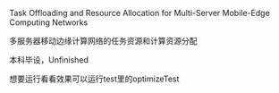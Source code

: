 Task Offloading and Resource Allocation for Multi-Server Mobile-Edge Computing Networks

多服务器移动边缘计算网络的任务资源和计算资源分配

本科毕设，Unfinished

想要运行看看效果可以运行test里的optimizeTest
